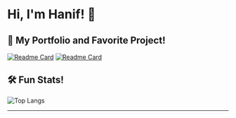 # Hi, I'm Hanif! 👋

## 🔭 My Portfolio and Favorite Project!

[![Readme Card](https://github-readme-stats.vercel.app/api/pin/?username=hanif-rn&description_lines_count=3&theme=vision-friendly-dark&repo=hanif-rn)](https://github.com/hanif-rn/hanif-rn)
[![Readme Card](https://github-readme-stats.vercel.app/api/pin/?username=hanif-rn&description_lines_count=3&show_owner=true&theme=vision-friendly-dark&repo=project7-rankings)](https://github.com/hanif-rn/project7-rankings)
## 🛠️ Fun Stats!

![Top Langs](https://github-readme-stats.vercel.app/api/top-langs/?username=hanif-rn&layout=compact&theme=vision-friendly-dark)

---


<!--
**hanif-rn/hanif-rn** is a ✨ _special_ ✨ repository because its `README.md` (this file) appears on your GitHub profile.

Here are some ideas to get you started:

- 🔭 I’m currently working on ...
- 🌱 I’m currently learning ...
- 👯 I’m looking to collaborate on ...
- 🤔 I’m looking for help with ...
- 💬 Ask me about ...
- 📫 How to reach me: ...
- 😄 Pronouns: ...
- ⚡ Fun fact: ...
-->

